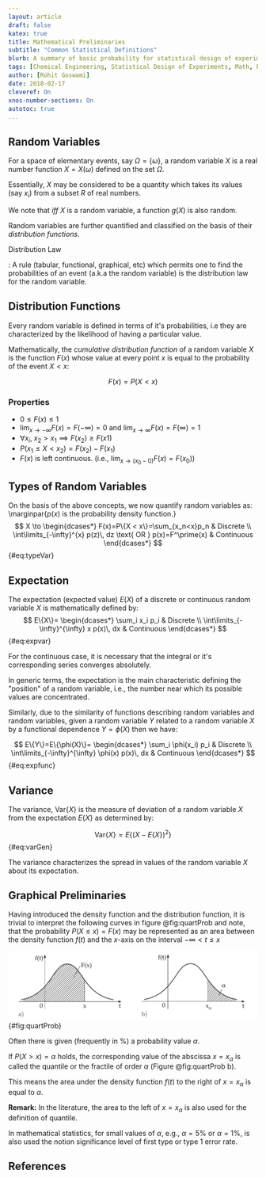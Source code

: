 ```yaml
---
layout: article
draft: false
katex: true
title: Mathematical Preliminaries
subtitle: "Common Statistical Definitions"
blurb: A summary of basic probability for statistical design of experiments.
tags: [Chemical Engineering, Statistical Design of Experiments, Math, Probability]
author: [Rohit Goswami]
date: 2018-02-17
cleveref: On
xnos-number-sections: On
autotoc: true
...
```


## Random Variables

For a space of elementary events, say $\Omega=\{\omega\}$, a random variable $X$ is a real number function $X=X(\omega)$ defined on the set $\Omega$.

Essentially, $X$ may be considered to be a quantity which takes its values (say $x_i$) from a subset $R$ of real numbers.

We note that *iff* $X$ is a random variable, a function $g(X)$ is also random.

Random variables are further quantified and classified on the basis of their *distribution functions*.

Distribution Law

:   A rule (tabular, functional, graphical, etc) which permits one to find the probabilities of an event (a.k.a the random variable) is the distribution law for the random variable.

## Distribution Functions

Every random variable is defined in terms of it's probabilities, i.e they are characterized by the likelihood of having a particular value.

Mathematically, the *cumulative distribution function* of a random variable $X$ is the function $F(x)$ whose value at every point $x$ is equal to the probability of the event ${X <x}$:

$$ F(x)=P(X<x) $$

### Properties

* $0 \leq F(x) \leq 1$
* $\lim_{x\to -\infty}F(x)=F(-\infty)=0$ and $\lim_{x\to\infty}F(x)=F(\infty)=1$
* $\forall x_i$,  $x_2>x_1 \implies F(x_2)\geq F(x1)$
* $P(x_1 \leq X < x_2)=F(x_2)-F(x_1)$
* $F(x)$ is left continuous. (i.e., $\lim_{x\to(x_0-0)}F(x)=F(x_0)$) 

## Types of Random Variables

On the basis of the above concepts, we now quantify random variables as:
\marginpar{$p(x)$ is the probability density function.}
$$
X \to
\begin{dcases*}
F(x)=P\{X < x\}=\sum_{x_n<x}p_n
 & Discrete \\
\int\limits_{-\infty}^{x} p(z)\, dz \text{ OR } p(x)=F^\prime(x) & Continuous 
\end{dcases*}
$$ {#eq:typeVar}

## Expectation

The expectation (expected value) $E(X)$ of  a discrete or continuous random variable $X$ is mathematically defined by:
$$
E\{X\}=
\begin{dcases*}
\sum_i x_i p_i
 & Discrete \\
\int\limits_{-\infty}^{\infty} x p(x)\, dx & Continuous
\end{dcases*}
$$ {#eq:expvar}

For the continuous case, it is necessary that the integral or it's corresponding series converges absolutely.

In generic terms, the expectation is the main characteristic defining the "position" of a random variable, i.e., the number near which its possible values are concentrated.

Similarly, due to the similarity of functions describing random variables and random variables, given a random variable $Y$ related to a random variable $X$ by a functional dependence $Y=\phi(X)$ then we have:

$$
E\{Y\}=E\{\phi(X)\}=
\begin{dcases*}
\sum_i \phi(x_i) p_i
 & Discrete \\
\int\limits_{-\infty}^{\infty} \phi(x) p(x)\, dx & Continuous
\end{dcases*}
$$ {#eq:expfunc}

## Variance
The variance, Var\{$X$\} is the measure of deviation of a random variable $X$ from the expectation $E\{X\}$ as determined by:

$$ \text{Var}\{X\}=E\{(X-E\{X\})^2\} $$ {#eq:varGen}

The variance characterizes the spread in values of the random variable $X$ about its expectation.

## Graphical Preliminaries

Having introduced the density function and the distribution function, it is trivial to interpret the following curves in figure @fig:quartProb and note, that the probability $P(X\leq x)=F(x)$ may be represented as an area between the density function $f(t)$ and the $x$-axis on the interval $-\infty<t\leq x$

![Probability as an area.^[@bronshtein2015handbook]](img/probArea.png){#fig:quartProb} 

Often there is given (frequently in \%) a probability value $\alpha$. 

If $P(X > x) = \alpha$ holds, the corresponding value of the abscissa $x = x_\alpha$ is called the quantile or the fractile of order $\alpha$
(Figure @fig:quartProb b). 

This means the area under the density function $f(t)$ to the right of $x = x_\alpha$ is equal to $\alpha$.

**Remark:** In the literature, the area to the left of $x = x_\alpha$ is also used for the definition of quantile.

In mathematical statistics, for small values of $\alpha$, e.g., $\alpha= 5\%$ or $\alpha= 1\%$, is also used the notion
significance level of first type or type 1 error rate.

## References
